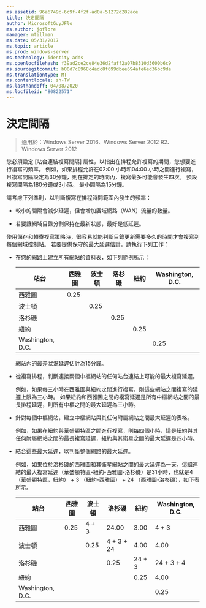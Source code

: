 ```yaml
---
ms.assetid: 96a6749c-6c9f-4f2f-ad0a-51272d282ace
title: 決定間隔
author: MicrosoftGuyJFlo
ms.author: joflore
manager: mtillman
ms.date: 05/31/2017
ms.topic: article
ms.prod: windows-server
ms.technology: identity-adds
ms.openlocfilehash: f39ad2ce2ce84e36d2faff2a07b8310d3600b6c9
ms.sourcegitcommit: b00d7c8968c4adc8f699dbee694afe6ed36bc9de
ms.translationtype: MT
ms.contentlocale: zh-TW
ms.lasthandoff: 04/08/2020
ms.locfileid: "80822571"
---
```

# <a name="determining-the-interval"></a>決定間隔

>適用於：Windows Server 2016、Windows Server 2012 R2、Windows Server 2012

您必須設定 [站台連結複寫間隔] 屬性，以指出在排程允許複寫的期間，您想要進行複寫的頻率。 例如，如果排程允許在02:00 小時和04:00 小時之間進行複寫，且複寫間隔設定為30分鐘，則在排定的時間內，複寫最多可能會發生四次。 預設複寫間隔為180分鐘或3小時。 最小間隔為15分鐘。  
  
請考慮下列準則，以判斷複寫在排程時間範圍內發生的頻率：  
  
-   較小的間隔會減少延遲，但會增加廣域網路（WAN）流量的數量。  
  
-   若要讓網域目錄分割保持在最新狀態，最好是低延遲。  
  
使用儲存和轉寄複寫策略時，很容易就能判斷目錄更新需要多久的時間才會複寫到每個網域控制站。 若要提供保守的最大延遲估計，請執行下列工作：  
  
-   在您的網路上建立所有網站的資料表，如下列範例所示：  
  
    |站台|西雅圖|波士頓|洛杉磯|紐約|Washington, D.C.|  
    |---------|-----------|----------|---------------|------------|--------------------|  
    |西雅圖|0.25|||||  
    |波士頓||0.25||||  
    |洛杉磯|||0.25|||  
    |紐約||||0.25||  
    |Washington, D.C.|||||0.25|  
  
    網站內的最差狀況延遲估計為15分鐘。  
  
-   從複寫排程，判斷連接兩個中樞網站的任何站台連結上可能的最大複寫延遲。  
  
    例如，如果每三小時在西雅圖與紐約之間進行複寫，則這些網站之間複寫的延遲上限為三小時。 如果紐約和西雅圖之間的複寫延遲是所有中樞網站之間的最長排程延遲，則所有中樞之間的最大延遲為三小時。  
  
-   針對每個中樞網站，建立中樞網站與其任何附屬網站之間最大延遲的表格。  
  
    例如，如果在紐約與華盛頓特區之間進行複寫，則每四個小時，這是紐約與其任何附屬網站之間的最長複寫延遲，紐約與其衛星之間的最大延遲是四小時。  
  
-   結合這些最大延遲，以判斷整個網路的最大延遲。  
  
    例如，如果位於洛杉磯的西雅圖和其衛星網站之間的最大延遲為一天，這組連結的最大複寫延遲（華盛頓特區-紐約-西雅圖-洛杉磯）是31小時，也就是4（華盛頓特區，紐約） + 3 （紐約-西雅圖） + 24 （西雅圖-洛杉磯），如下表所示。  
  
    |站台|西雅圖|波士頓|洛杉磯|紐約|Washington, D.C.|  
    |---------|-----------|----------|---------------|------------|--------------------|  
    |西雅圖|0.25|4 + 3|24.00|3.00|4 + 3|  
    |波士頓||0.25|4 + 3 + 24|4.00|4.00|  
    |洛杉磯|||0.25|24 + 3|24 + 3 + 4|  
    |紐約||||0.25|4.00|  
    |Washington, D.C.|||||0.25|  
  


